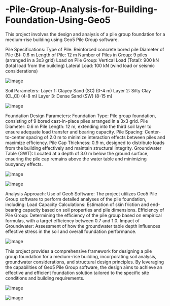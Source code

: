 # -Pile-Group-Analysis-for-Building-Foundation-Using-Geo5
This project involves the design and analysis of a pile group foundation for a medium-rise building using Geo5 Pile Group software.

Pile Specifications:
Type of Pile: Reinforced concrete bored pile
Diameter of Pile (B): 0.6 m
Length of Pile: 12 m
Number of Piles in Group: 9 piles (arranged in a 3x3 grid)
Load on Pile Group:
Vertical Load (Total): 900 kN (total load from the building)
Lateral Load: 100 kN (wind load or seismic considerations)

![image](https://github.com/user-attachments/assets/01760c6e-cad7-496f-8041-b787f62b5ff4)

Soil Parameters:
Layer 1: Clayey Sand (SC) (0-4 m)
Layer 2: Silty Clay (CL,CI) (4-8 m)
Layer 3: Dense Sand (SW) (8-15 m)

![image](https://github.com/user-attachments/assets/6226ae83-1b1f-47b2-87d8-b6e96571cfa3)

Foundation Design Parameters:
Foundation Type: Pile group foundation, consisting of 9 bored cast-in-place piles arranged in a 3x3 grid.
Pile Diameter: 0.6 m
Pile Length: 12 m, extending into the third soil layer to ensure adequate load transfer and bearing capacity.
Pile Spacing: Center-to-center spacing of 2.0 m to minimize interaction effects between piles and maximize efficiency.
Pile Cap Thickness: 0.9 m, designed to distribute loads from the building effectively and maintain structural integrity.
Groundwater Table (GWT): Located at a depth of 3.0 m below the ground surface, ensuring the pile cap remains above the water table and minimizing buoyancy effects.

![image](https://github.com/user-attachments/assets/30c2c1ab-c3e6-4421-ab37-8ca0d43a53d1)

![image](https://github.com/user-attachments/assets/22c3020f-cabf-46dc-9994-2de34d29d87f)

Analysis Approach:
Use of Geo5 Software: The project utilizes Geo5 Pile Group software to perform detailed analyses of the pile foundation, including:
Load Capacity Calculations: Estimation of skin friction and end-bearing capacity based on soil properties and pile dimensions.
Efficiency of Pile Group: Determining the efficiency of the pile group based on empirical formulas, with a target efficiency between 0.7 and 1.0.
Impact of Groundwater: Assessment of how the groundwater table depth influences effective stress in the soil and overall foundation performance.

![image](https://github.com/user-attachments/assets/e0db2ab7-42ac-43c9-99cc-20ba10f16480)

This project provides a comprehensive framework for designing a pile group foundation for a medium-rise building, incorporating soil analysis, groundwater considerations, and structural design principles. By leveraging the capabilities of Geo5 Pile Group software, the design aims to achieve an effective and efficient foundation solution tailored to the specific site conditions and building requirements.

![image](https://github.com/user-attachments/assets/93e07b15-fab0-47b8-b485-45db3f8306e8)

![image](https://github.com/user-attachments/assets/1e1bd171-9290-45d0-bd0e-16f705c3eb87)












